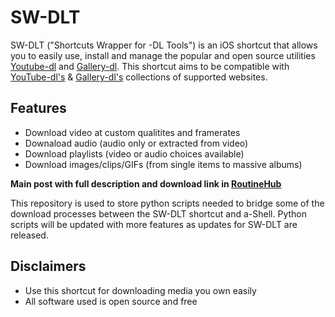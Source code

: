 # SW-DLT

SW-DLT ("Shortcuts Wrapper for -DL Tools") is an iOS shortcut that allows you to easily use, install and manage the popular and open source utilities [Youtube-dl](https://gitlab.com/ytdl-org/youtube-dl) and [Gallery-dl](https://github.com/mikf/gallery-dl). This shortcut aims to be compatible with [YouTube-dl's](https://gitlab.com/ytdl-org/youtube-dl/-/blob/master/docs/supportedsites.md) & [Gallery-dl's](https://github.com/mikf/gallery-dl/blob/master/docs/supportedsites.rst) collections of supported websites.

## Features
- Download video at custom qualitites and framerates
- Downaload audio (audio only or extracted from video)
- Download playlists (video or audio choices available)
- Download images/clips/GIFs (from single items to massive albums)

**Main post with full description and download link in [RoutineHub](https://routinehub.co/shortcut/7284)**

This repository is used to store python scripts needed to bridge some of the download processes between the SW-DLT shortcut and a-Shell. Python scripts will be updated with more features as updates for SW-DLT are released.

## Disclaimers
- Use this shortcut for downloading media you own easily
- All software used is open source and free
